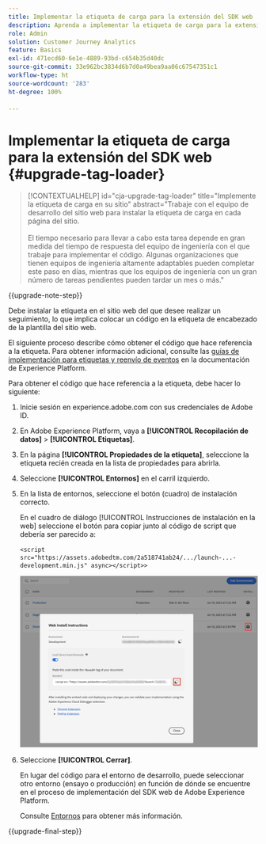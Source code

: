 ```yaml
---
title: Implementar la etiqueta de carga para la extensión del SDK web
description: Aprenda a implementar la etiqueta de carga para la extensión del SDK web
role: Admin
solution: Customer Journey Analytics
feature: Basics
exl-id: 471ecd60-6e1e-4889-93bd-c654b35d40dc
source-git-commit: 33e962bc3834d6b7d0a49bea9aa06c67547351c1
workflow-type: ht
source-wordcount: '283'
ht-degree: 100%

---
```


# Implementar la etiqueta de carga para la extensión del SDK web {#upgrade-tag-loader}

<!-- markdownlint-disable MD034 -->

>[!CONTEXTUALHELP]
>id="cja-upgrade-tag-loader"
>title="Implemente la etiqueta de carga en su sitio"
>abstract="Trabaje con el equipo de desarrollo del sitio web para instalar la etiqueta de carga en cada página del sitio.<br><br>El tiempo necesario para llevar a cabo esta tarea depende en gran medida del tiempo de respuesta del equipo de ingeniería con el que trabaje para implementar el código. Algunas organizaciones que tienen equipos de ingeniería altamente adaptables pueden completar este paso en días, mientras que los equipos de ingeniería con un gran número de tareas pendientes pueden tardar un mes o más."

<!-- markdownlint-enable MD034 -->

{{upgrade-note-step}}

Debe instalar la etiqueta en el sitio web del que desee realizar un seguimiento, lo que implica colocar un código en la etiqueta de encabezado de la plantilla del sitio web.

El siguiente proceso describe cómo obtener el código que hace referencia a la etiqueta. Para obtener información adicional, consulte las [guías de implementación para etiquetas y reenvío de eventos](https://experienceleague.adobe.com/es/docs/experience-platform/tags/get-started/implementation-guides) en la documentación de Experience Platform.

Para obtener el código que hace referencia a la etiqueta, debe hacer lo siguiente:

1. Inicie sesión en experience.adobe.com con sus credenciales de Adobe ID.

1. En Adobe Experience Platform, vaya a **[!UICONTROL Recopilación de datos]** > **[!UICONTROL Etiquetas]**.

1. En la página **[!UICONTROL Propiedades de la etiqueta]**, seleccione la etiqueta recién creada en la lista de propiedades para abrirla.

1. Seleccione **[!UICONTROL Entornos]** en el carril izquierdo.

1. En la lista de entornos, seleccione el botón (cuadro) de instalación correcto.

   En el cuadro de diálogo [!UICONTROL Instrucciones de instalación en la web] seleccione el botón para copiar junto al código de script que debería ser parecido a:

   ```
   <script src="https://assets.adobedtm.com/2a518741ab24/.../launch-...-development.min.js" async></script>>
   ```

   ![Entorno](assets/environment.png)

1. Seleccione **[!UICONTROL Cerrar]**.

   En lugar del código para el entorno de desarrollo, puede seleccionar otro entorno (ensayo o producción) en función de dónde se encuentre en el proceso de implementación del SDK web de Adobe Experience Platform.

   Consulte [Entornos](https://experienceleague.adobe.com/docs/experience-platform/tags/publish/environments/environments.html?lang=es) para obtener más información.

{{upgrade-final-step}}
